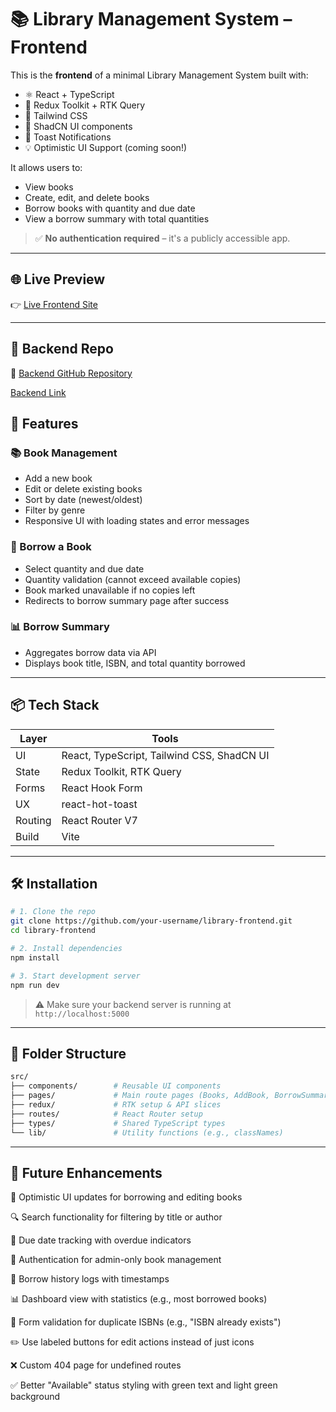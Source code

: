 # 📚 Library Management System – Frontend

This is the **frontend** of a minimal Library Management System built with:

- ⚛️ React + TypeScript
- 🔁 Redux Toolkit + RTK Query
- 🎨 Tailwind CSS
- 🧩 ShadCN UI components
- 💬 Toast Notifications
- 💡 Optimistic UI Support (coming soon!)

It allows users to:

- View books
- Create, edit, and delete books
- Borrow books with quantity and due date
- View a borrow summary with total quantities

> ✅ **No authentication required** – it's a publicly accessible app.

---

## 🌐 Live Preview

👉 [Live Frontend Site]()

---

## 🚀 Backend Repo

🔗 [Backend GitHub Repository](https://github.com/tkabir3066/library-management-system)

[Backend Link](https://library-management-system-xi-cyan.vercel.app/)

## 🧠 Features

### 📚 Book Management

- Add a new book
- Edit or delete existing books
- Sort by date (newest/oldest)
- Filter by genre
- Responsive UI with loading states and error messages

### 📝 Borrow a Book

- Select quantity and due date
- Quantity validation (cannot exceed available copies)
- Book marked unavailable if no copies left
- Redirects to borrow summary page after success

### 📊 Borrow Summary

- Aggregates borrow data via API
- Displays book title, ISBN, and total quantity borrowed

---

## 📦 Tech Stack

| Layer   | Tools                                      |
| ------- | ------------------------------------------ |
| UI      | React, TypeScript, Tailwind CSS, ShadCN UI |
| State   | Redux Toolkit, RTK Query                   |
| Forms   | React Hook Form                            |
| UX      | react-hot-toast                            |
| Routing | React Router V7                            |
| Build   | Vite                                       |

---

## 🛠 Installation

```bash
# 1. Clone the repo
git clone https://github.com/your-username/library-frontend.git
cd library-frontend

# 2. Install dependencies
npm install

# 3. Start development server
npm run dev
```

> ⚠️ Make sure your backend server is running at `http://localhost:5000`

---

## 🧩 Folder Structure

```bash
src/
├── components/        # Reusable UI components
├── pages/             # Main route pages (Books, AddBook, BorrowSummary)
├── redux/             # RTK setup & API slices
├── routes/            # React Router setup
├── types/             # Shared TypeScript types
└── lib/               # Utility functions (e.g., classNames)
```

---

## 🔮 Future Enhancements

🔄 Optimistic UI updates for borrowing and editing books

🔍 Search functionality for filtering by title or author

📅 Due date tracking with overdue indicators

👥 Authentication for admin-only book management

📝 Borrow history logs with timestamps

📊 Dashboard view with statistics (e.g., most borrowed books)

🚫 Form validation for duplicate ISBNs (e.g., "ISBN already exists")

✏️ Use labeled buttons for edit actions instead of just icons

❌ Custom 404 page for undefined routes

✅ Better "Available" status styling with green text and light green background
